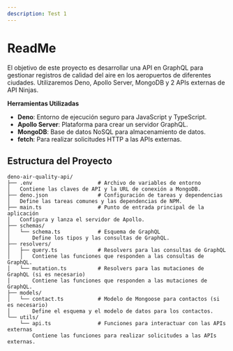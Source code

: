 ```yaml
---
description: Test 1
---
```


# ReadMe

El objetivo de este proyecto es desarrollar una API en GraphQL para gestionar registros de calidad del aire en los aeropuertos de diferentes ciudades. Utilizaremos Deno, Apollo Server, MongoDB y 2 APIs externas de API Ninjas.

**Herramientas Utilizadas**

* **Deno**: Entorno de ejecución seguro para JavaScript y TypeScript.
* **Apollo Server**: Plataforma para crear un servidor GraphQL.
* **MongoDB**: Base de datos NoSQL para almacenamiento de datos.
* **fetch**: Para realizar solicitudes HTTP a las APIs externas.

## Estructura del Proyecto&#x20;

```plaintext
deno-air-quality-api/
├── .env                     # Archivo de variables de entorno
│   Contiene las claves de API y la URL de conexión a MongoDB.
├── deno.json                # Configuración de tareas y dependencias
│   Define las tareas comunes y las dependencias de NPM.
├── main.ts                  # Punto de entrada principal de la aplicación
│   Configura y lanza el servidor de Apollo.
├── schemas/
│   └── schema.ts            # Esquema de GraphQL
│       Define los tipos y las consultas de GraphQL.
├── resolvers/
│   ├── query.ts             # Resolvers para las consultas de GraphQL
│   │   Contiene las funciones que responden a las consultas de GraphQL.
│   └── mutation.ts          # Resolvers para las mutaciones de GraphQL (si es necesario)
│       Contiene las funciones que responden a las mutaciones de GraphQL.
├── models/
│   └── contact.ts           # Modelo de Mongoose para contactos (si es necesario)
│       Define el esquema y el modelo de datos para los contactos.
└── utils/
    └── api.ts               # Funciones para interactuar con las APIs externas
        Contiene las funciones para realizar solicitudes a las APIs externas.
```
